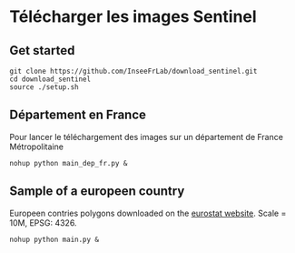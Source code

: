 # Télécharger les images Sentinel

## Get started

```
git clone https://github.com/InseeFrLab/download_sentinel.git
cd download_sentinel
source ./setup.sh
```

## Département en France

Pour lancer le téléchargement des images sur un département de France Métropolitaine

```
nohup python main_dep_fr.py &
```

## Sample of a europeen country

Europeen contries polygons downloaded on the [eurostat website](https://ec.europa.eu/eurostat/web/gisco/geodata/administrative-units/countries). Scale = 10M, EPSG: 4326.

```
nohup python main.py &
```

